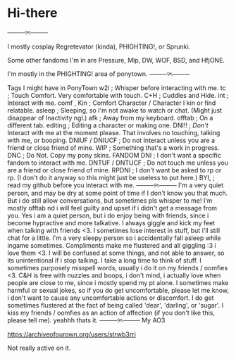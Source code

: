# Hi-there
────୨ৎ────

I mostly cosplay Regretevator (kinda), PHIGHTING!, or Sprunki.

Some other fandoms I'm in are Pressure, Mlp, DW, WOF, BSD, and HfjONE.

I'm mostly in the PHIGHTING! area of ponytown.
────୨ৎ────

Tags I might have in PonyTown  w2i ; Whisper before interacting with me. tc ; Touch Comfort. Very comfortable with touch. C+H ; Cuddles and Hide. int ; Interact with me. comf , Kin ; Comfort Character / Character I kin or find relatable.  asleep ; Sleeping, so I'm not awake to watch or chat. (Might just disappear of Inactivity ngl.) afk ; Away from my keyboard. offtab ; On a different tab. editing ; Editing a character or making one. DNI!! ; *Don't* Interact with me at the moment please. That involves no touching, talking with me, or booping. DNIUF / DNIUCF ; Do not Interact unless you are a friend or close friend of mine. WIP ; Something that's a work in progress. DNC ; Do Not. Copy my pony skins. FANDOM DNI ; I don't want a specific fandom to interact with me. DNTUF / DNTUCF ; Do not touch me unless you are a friend or close friend of mine. RPDNI ; I don't want be asked to rp or rp. (I don't do it anyway so this might just be useless to put here.) BYI, ; read my github before you interact with me.
────୨ৎ────
I'm a very quiet person, and may be dry at some point of time if I don't know you that much. But i do still allow conversations, but sometimes pls whisper to me! I'm mostly offtab nd i will feel guilty and upset if i didn't get a message from you. Yes i am a quiet person, but i do enjoy being with friends, since i become hypractive and more talkative. I always giggle and kick my feet when talking with friends <3. I sometimes lose interest in stuff, but i'll still chat for a little. I'm a very sleepy person so i accidentally fall asleep while ingame sometimes. Compliments make me flustered and all giggling :3 i love them <3. I will be confused at some things, and not able to answer, so its unintentional if i stop talking. I take a long time to think of stuff. I sometimes purposely misspell words, usually i do it on my friends / oomfies <3. C&H is free with nuzzles and boops, i don't mind, i actually love when people are close to me, since i mostly spend my pt alone. I sometimes make harmful or sexual jokes, so if you do get uncomfortable, please let me know, i don't want to cause any uncomfortable actions or discomfort. I do get sometimes flustered at the fact of being called 'dear', 'darling', or 'sugar'. I kiss my friends / oomfies as an action of affection (if you don't like this, please tell me). yeahhh thats it.
────୨ৎ────
My AO3

https://archiveofourown.org/users/strwb3rri

Not really active on it.
